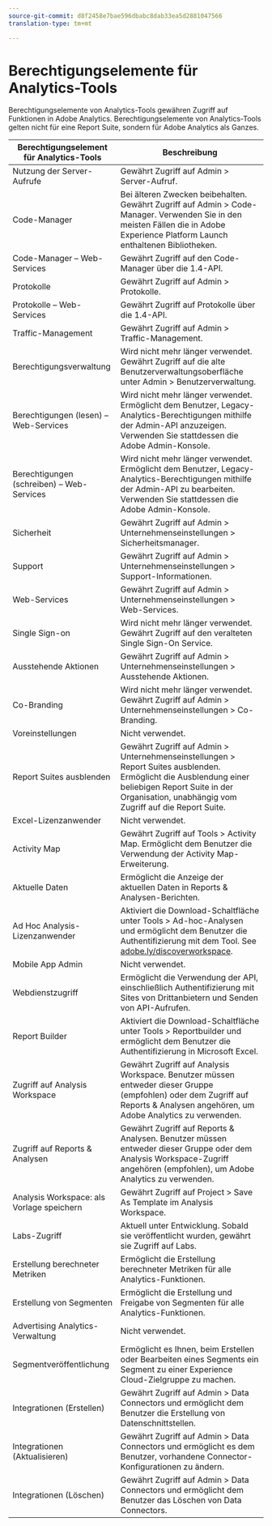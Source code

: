 ```yaml
---
source-git-commit: d8f2458e7bae596dbabc8dab33ea5d2881047566
translation-type: tm+mt

---
```

# Berechtigungselemente für Analytics-Tools

Berechtigungselemente von Analytics-Tools gewähren Zugriff auf Funktionen in Adobe Analytics. Berechtigungselemente von Analytics-Tools gelten nicht für eine Report Suite, sondern für Adobe Analytics als Ganzes.

| Berechtigungselement für Analytics-Tools | Beschreibung |
|----|----|
| Nutzung der Server-Aufrufe | Gewährt Zugriff auf Admin &gt; Server-Aufruf. |
| Code-Manager | Bei älteren Zwecken beibehalten. Gewährt Zugriff auf Admin &gt; Code-Manager. Verwenden Sie in den meisten Fällen die in Adobe Experience Platform Launch enthaltenen Bibliotheken. |
| Code-Manager – Web-Services | Gewährt Zugriff auf den Code-Manager über die 1.4-API. |
| Protokolle | Gewährt Zugriff auf Admin &gt; Protokolle. |
| Protokolle – Web-Services | Gewährt Zugriff auf Protokolle über die 1.4-API. |
| Traffic-Management | Gewährt Zugriff auf Admin &gt; Traffic-Management. |
| Berechtigungsverwaltung | Wird nicht mehr länger verwendet. Gewährt Zugriff auf die alte Benutzerverwaltungsoberfläche unter Admin &gt; Benutzerverwaltung. |
| Berechtigungen (lesen) – Web-Services | Wird nicht mehr länger verwendet. Ermöglicht dem Benutzer, Legacy-Analytics-Berechtigungen mithilfe der Admin-API anzuzeigen. Verwenden Sie stattdessen die Adobe Admin-Konsole. |
| Berechtigungen (schreiben) – Web-Services | Wird nicht mehr länger verwendet. Ermöglicht dem Benutzer, Legacy-Analytics-Berechtigungen mithilfe der Admin-API zu bearbeiten. Verwenden Sie stattdessen die Adobe Admin-Konsole. |
| Sicherheit | Gewährt Zugriff auf Admin &gt; Unternehmenseinstellungen &gt; Sicherheitsmanager. |
| Support | Gewährt Zugriff auf Admin &gt; Unternehmenseinstellungen &gt; Support-Informationen. |
| Web-Services | Gewährt Zugriff auf Admin &gt; Unternehmenseinstellungen &gt; Web-Services. |
| Single Sign-on | Wird nicht mehr länger verwendet. Gewährt Zugriff auf den veralteten Single Sign-On Service. |
| Ausstehende Aktionen | Gewährt Zugriff auf Admin &gt; Unternehmenseinstellungen &gt; Ausstehende Aktionen. |
| Co-Branding | Wird nicht mehr länger verwendet. Gewährt Zugriff auf Admin &gt; Unternehmenseinstellungen &gt; Co-Branding. |
| Voreinstellungen | Nicht verwendet. |
| Report Suites ausblenden | Gewährt Zugriff auf Admin &gt; Unternehmenseinstellungen &gt; Report Suites ausblenden. Ermöglicht die Ausblendung einer beliebigen Report Suite in der Organisation, unabhängig vom Zugriff auf die Report Suite. |
| Excel-Lizenzanwender | Nicht verwendet. |
| Activity Map | Gewährt Zugriff auf Tools &gt; Activity Map. Ermöglicht dem Benutzer die Verwendung der Activity Map-Erweiterung. |
| Aktuelle Daten | Ermöglicht die Anzeige der aktuellen Daten in Reports &amp; Analysen-Berichten. |
| Ad Hoc Analysis-Lizenzanwender | Aktiviert die Download-Schaltfläche unter Tools &gt; Ad-hoc-Analysen und ermöglicht dem Benutzer die Authentifizierung mit dem Tool. See [adobe.ly/discoverworkspace](https://adobe.ly/discoverworkspace). |
| Mobile App Admin | Nicht verwendet. |
| Webdienstzugriff | Ermöglicht die Verwendung der API, einschließlich Authentifizierung mit Sites von Drittanbietern und Senden von API-Aufrufen. |
| Report Builder | Aktiviert die Download-Schaltfläche unter Tools &gt; Reportbuilder und ermöglicht dem Benutzer die Authentifizierung in Microsoft Excel. |
| Zugriff auf Analysis Workspace | Gewährt Zugriff auf Analysis Workspace. Benutzer müssen entweder dieser Gruppe (empfohlen) oder dem Zugriff auf Reports &amp; Analysen angehören, um Adobe Analytics zu verwenden. |
| Zugriff auf Reports &amp; Analysen | Gewährt Zugriff auf Reports &amp; Analysen. Benutzer müssen entweder dieser Gruppe oder dem Analysis Workspace-Zugriff angehören (empfohlen), um Adobe Analytics zu verwenden. |
| Analysis Workspace: als Vorlage speichern | Gewährt Zugriff auf Project &gt; Save As Template im Analysis Workspace. |
| Labs-Zugriff | Aktuell unter Entwicklung. Sobald sie veröffentlicht wurden, gewährt sie Zugriff auf Labs. |
| Erstellung berechneter Metriken | Ermöglicht die Erstellung berechneter Metriken für alle Analytics-Funktionen. |
| Erstellung von Segmenten | Ermöglicht die Erstellung und Freigabe von Segmenten für alle Analytics-Funktionen. |
| Advertising Analytics-Verwaltung | Nicht verwendet. |
| Segmentveröffentlichung | Ermöglicht es Ihnen, beim Erstellen oder Bearbeiten eines Segments ein Segment zu einer Experience Cloud-Zielgruppe zu machen. |
| Integrationen (Erstellen) | Gewährt Zugriff auf Admin &gt; Data Connectors und ermöglicht dem Benutzer die Erstellung von Datenschnittstellen. |
| Integrationen (Aktualisieren) | Gewährt Zugriff auf Admin &gt; Data Connectors und ermöglicht es dem Benutzer, vorhandene Connector-Konfigurationen zu ändern. |
| Integrationen (Löschen) | Gewährt Zugriff auf Admin &gt; Data Connectors und ermöglicht dem Benutzer das Löschen von Data Connectors. |
